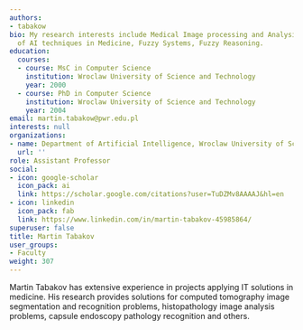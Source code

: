 ```yaml
---
authors:
- tabakow
bio: My research interests include Medical Image processing and Analysis, Applications
  of AI techniques in Medicine, Fuzzy Systems, Fuzzy Reasoning.
education:
  courses:
  - course: MsC in Computer Science
    institution: Wroclaw University of Science and Technology
    year: 2000
  - course: PhD in Computer Science
    institution: Wroclaw University of Science and Technology
    year: 2004
email: martin.tabakow@pwr.edu.pl
interests: null
organizations:
- name: Department of Artificial Intelligence, Wroclaw University of Science and Technology
  url: ''
role: Assistant Professor
social:
- icon: google-scholar
  icon_pack: ai
  link: https://scholar.google.com/citations?user=TuDZMv8AAAAJ&hl=en
- icon: linkedin
  icon_pack: fab
  link: https://www.linkedin.com/in/martin-tabakov-45985864/
superuser: false
title: Martin Tabakov
user_groups:
- Faculty
weight: 307
---
```

Martin Tabakov has extensive experience in projects applying IT solutions in medicine. His research provides solutions for computed tomography image segmentation and recognition problems, histopathology image analysis problems, capsule endoscopy pathology recognition and others.
